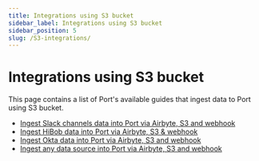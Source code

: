 ```yaml
---
title: Integrations using S3 bucket
sidebar_label: Integrations using S3 bucket
sidebar_position: 5
slug: /S3-integrations/
---
```


# Integrations using S3 bucket

This page contains a list of Port's available guides that ingest data to Port using S3 bucket.

- [Ingest Slack channels data into Port via Airbyte, S3 and webhook](https://docs.port.io/guides/all/ingest-slack-data-via-airbyte-s3-and-webhook)
- [Ingest HiBob data into Port via Airbyte, S3 & webhook](https://docs.port.io/guides/all/ingest-hibob-data-via-airbyte-s3-and-webhook)
- [Ingest Okta data into Port via Airbyte, S3 and webhook](https://docs.port.io/guides/all/ingest-okta-data-via-airbyte-s3-and-webhook)
- [Ingest any data source into Port via Airbyte, S3 and webhook](https://docs.port.io/guides/all/ingest-any-data-via-airbyte-s3-and-webhook)